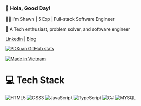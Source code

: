 ### 👋 Hola, Good Day!

👨‍💻 I'm Shawn | 5 Exp | Full-stack Software Engineer

🔭 A Tech enthusiast, problem solver, and software engineer

[Linkedin](linkedin.com/in/pdxuan-shawn) | [Blog](https://www.devwithshawn.com)

[![PDXuan GitHub stats](https://github-readme-stats.vercel.app/api?username=pdxuan&count_private=true&show_icons=true&theme=dracula)](https://github.com/pdxuan)

[![Made in Vietnam](https://raw.githubusercontent.com/webuild-community/badge/master/svg/made.svg)](https://www.devwithshawn.com/about)

# 💻 Tech Stack
<!-- Badges from https://github.com/Ileriayo/markdown-badges -->
![HTML5](https://img.shields.io/badge/html5-%23E34F26.svg?style=for-the-badge&logo=html5&logoColor=white)
![CSS3](https://img.shields.io/badge/css3-%231572B6.svg?style=for-the-badge&logo=css3&logoColor=white)
![JavaScript](https://img.shields.io/badge/javascript-%23323330.svg?style=for-the-badge&logo=javascript&logoColor=%23F7DF1E)
![TypeScript](https://img.shields.io/badge/typescript-%23007ACC.svg?style=for-the-badge&logo=typescript&logoColor=white)
![C#](https://img.shields.io/badge/c#-%23ED8B00.svg?style=for-the-badge&logo=openjdk&logoColor=white)
![MYSQL](https://img.shields.io/badge/-MYSQL-E10098?style=for-the-badge&logo=graphql&logoColor=white)
